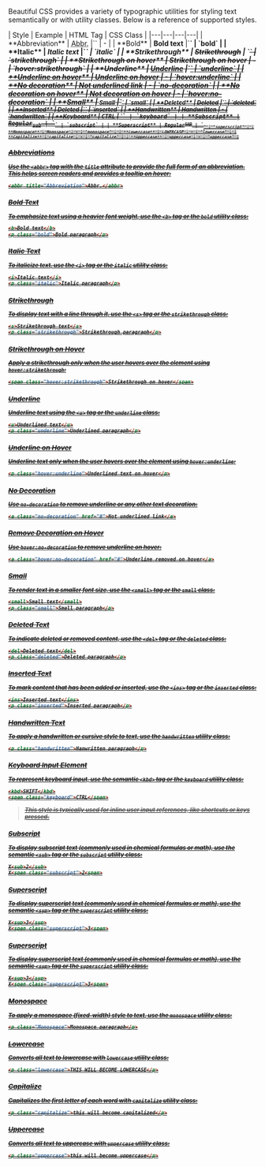 Beautiful CSS provides a variety of typographic utilities for styling text semantically or with utility classes. Below is a reference of supported styles.

<div class="overflow-x-auto">
| Style | Example | HTML Tag  | CSS Class |
|---|---|---|---|
| **Abbreviation** | <abbr title="Abbreviation">Abbr.</abbr> |`<abbr>` | - |  
| **Bold** | <b>Bold text</b> |`<b>` | `bold` | 
| **Italic** | <i>Italic text</i> |`<i>` | `italic` | 
| **Strikethrough** | <s>Strikethrough</s> | `<s>` | `strikethrough` | 
| **Strikethrough on hover** | <span class="hover:strikethrough">Strikethrough on hover</span> | - | `hover:strikethrough` | 
| **Underline** | <u>Underline</u> |`<u>` | `underline` | 
| **Underline on hover** | <span class="hover:underline">Underline on hover</span> | - | `hover:underline` | 
| **No decoration** | <a class="no-decoration" href="#typography">Not underlined link</a> | - | `no-decoration` | 
| **No decoration on hover** | <a class="hover:no-decoration" href="#typography">Not decoration on hover</a> | - | `hover:no-decoration` | 
| **Small** | <small>Small</small> |`<small>` | `small` | 
| **Deleted** | <del>Deleted</del> |`<del>` | `deleted` | 
| **Inserted** | <ins>Deleted</ins> |`<ins>` | `inserted` | 
| **Handwritten** | <span class="handwritten">Handwritten</span> | - | `handwritten` | 
| **Keyboard** | <kbd>CTRL</kbd> | `<kbd>` | `keyboard` | 
| **Subscript** | Regular<sub>sub</sub> | `<sub>` | `subscript` | 
| **Superscript** | Regular<sup>sup</sup> | `<sub>` | `superscript` | 
| **Monospace** | <span class="monospace">Monospace</span> | - | `monospace` | 
| **Lowercase** | <span class="lowercase">LOWERCASE</span> | - | `lowercase` | 
| **Capitalize** | <span class="capitalize">capitalize</span> | - | `capitalize` | 
| **Uppercase** | <span class="uppercase">uppercase</span> | - | `uppercase` | 
</div>

### Abbreviations


Use the `<abbr>` tag with the `title` attribute to provide the full form of an abbreviation. This helps screen readers and provides a tooltip on hover:

``` html
<abbr title="Abbreviation">Abbr.</abbr>
```

### Bold Text


To emphasize text using a heavier font weight, use the `<b>` tag or the `bold` utility class:


``` html
<b>Bold text</b>
<p class="bold">Bold paragraph</p>
```

### Italic Text

To italicize text, use the `<i>` tag or the `italic` utility class:

``` html
<i>Italic text</i>
<p class="italic">Italic paragraph</p>
```

### Strikethrough


To display text with a line through it, use the `<s>` tag or the `strikethrough` class:

``` html
<s>Strikethrough text</s>
<p class="strikethrough">Strikethrough paragraph</p>
```


### Strikethrough on Hover

Apply a strikethrough only when the user hovers over the element using `hover:strikethrough`:

``` html
<span class="hover:strikethrough">Strikethrough on hover</span>
```


### Underline 

Underline text using the `<u>` tag or the `underline` class:

``` html
<u>Underlined text</u>
<p class="underline">Underlined paragraph</p>
```

### Underline on Hover 


Underline text only when the user hovers over the element using  `hover:underline`:

``` html
<p class="hover:underline">Underlined text on hover</p>
```

### No Decoration 

Use `no-decoration`  to remove underline or any other text decoration:

``` html
<a class="no-decoration" href="#">Not underlined link</a>
```

### Remove Decoration on Hover

Use  `hover:no-decoration` to remove underline on hover:


``` html
<a class="hover:no-decoration" href="#">Underline removed on hover</a>
```


### Small 
To render text in a smaller font size, use the `<small>` tag or the `small` class:


``` html
<small>Small text</small>
<p class="small">Small paragraph</p>
```


### Deleted Text

To indicate deleted or removed content, use the `<del>` tag or the `deleted` class:


``` html
<del>Deleted text</del>
<p class="deleted">Deleted paragraph</p>
```


### Inserted Text

To mark content that has been added or inserted, use the `<ins>` tag or the `inserted` class:


``` html
<ins>Inserted text</ins>
<p class="inserted">Inserted paragraph</p>
```


### Handwritten Text

To apply a handwritten or cursive style to text, use the `handwritten` utility class:


``` html
<p class="handwritten">Hanwritten paragraph</p>
```


### Keyboard Input Element

To represent keyboard input, use the semantic `<kbd>` tag or the `keyboard` utility class:

``` html
<kbd>SHIFT</kbd>
<span class="keyboard">CTRL</span>
```
> This style is typically used for inline user input references, like shortcuts or keys pressed.

### Subscript


To display subscript text (commonly used in chemical formulas or math), use the semantic `<sub>` tag or the `subscript` utility class:
``` html
X<sub>2</sub>
X<span class="subscript">2<span>
```


### Superscript

To display superscript text (commonly used in chemical formulas or math), use the semantic `<sup>` tag or the `superscript` utility class:
``` html
X<sup>3</sup>
X<span class="superscript">3<span>
```



### Superscript

To display superscript text (commonly used in chemical formulas or math), use the semantic `<sup>` tag or the `superscript` utility class:
``` html
X<sup>3</sup>
X<span class="superscript">3<span>
```




### Monospace
To apply a monospace (fixed-width) style to text, use the `monospace` utility class:
``` html
<p class="Monospace">Monospace paragraph</p>
```




### Lowercase

Converts all text to lowercase with `lowercase` utility class:

```html
<p class="lowercase">THIS WILL BECOME LOWERCASE</p>
```

### Capitalize

Capitalizes the first letter of each word with `capitalize` utility class:

```html
<p class="capitalize">this will become capitalized</p>
```

### Uppercase

Converts all text to uppercase with `uppercase` utility class:

```html
<p class="uppercase">this will become uppercase</p>
```

